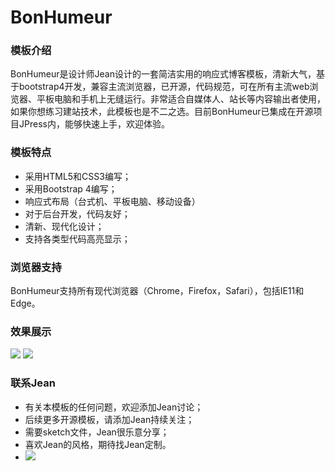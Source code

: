 # BonHumeur

### 模板介绍
BonHumeur是设计师Jean设计的一套简洁实用的响应式博客模板，清新大气，基于bootstrap4开发，兼容主流浏览器，已开源，代码规范，可在所有主流web浏览器、平板电脑和手机上无缝运行。非常适合自媒体人、站长等内容输出者使用，如果你想练习建站技术，此模板也是不二之选。目前BonHumeur已集成在开源项目JPress内，能够快速上手，欢迎体验。


### 模板特点

* 采用HTML5和CSS3编写；
* 采用Bootstrap 4编写；
* 响应式布局（台式机、平板电脑、移动设备）
* 对于后台开发，代码友好；
* 清新、现代化设计；
* 支持各类型代码高亮显示；


### 浏览器支持

BonHumeur支持所有现代浏览器（Chrome，Firefox，Safari），包括IE11和Edge。


### 效果展示

![](./screenshots/bonhumeur-index.png)
![](./screenshots/bonhumeur-details.png)


### 联系Jean

* 有关本模板的任何问题，欢迎添加Jean讨论；
* 后续更多开源模板，请添加Jean持续关注；
* 需要sketch文件，Jean很乐意分享；
* 喜欢Jean的风格，期待找Jean定制。
* ![](./screenshots/wechat.jpg)